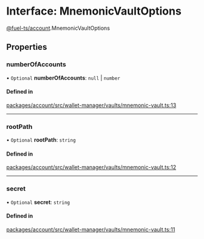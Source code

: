 # Interface: MnemonicVaultOptions

[@fuel-ts/account](/api/Account/index.md).MnemonicVaultOptions

## Properties

### numberOfAccounts

• `Optional` **numberOfAccounts**: ``null`` \| `number`

#### Defined in

[packages/account/src/wallet-manager/vaults/mnemonic-vault.ts:13](https://github.com/FuelLabs/fuels-ts/blob/8c34efed/packages/account/src/wallet-manager/vaults/mnemonic-vault.ts#L13)

___

### rootPath

• `Optional` **rootPath**: `string`

#### Defined in

[packages/account/src/wallet-manager/vaults/mnemonic-vault.ts:12](https://github.com/FuelLabs/fuels-ts/blob/8c34efed/packages/account/src/wallet-manager/vaults/mnemonic-vault.ts#L12)

___

### secret

• `Optional` **secret**: `string`

#### Defined in

[packages/account/src/wallet-manager/vaults/mnemonic-vault.ts:11](https://github.com/FuelLabs/fuels-ts/blob/8c34efed/packages/account/src/wallet-manager/vaults/mnemonic-vault.ts#L11)
